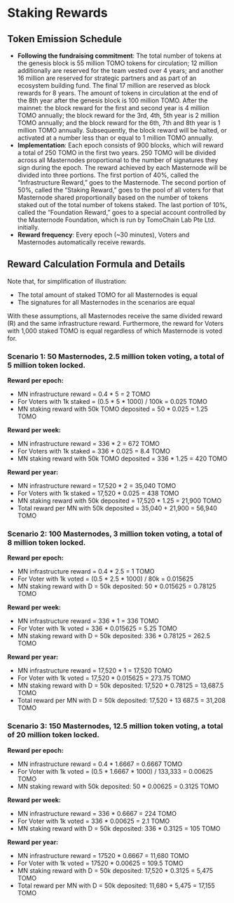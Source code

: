 # Staking Rewards

## Token Emission Schedule

* **Following the fundraising commitment**: The total number of tokens at the genesis block is 55 million TOMO tokens for circulation; 12 million additionally are reserved for the team vested over 4 years; and another 16 million are reserved for strategic partners and as part of an ecosystem building fund. The final 17 million are reserved as block rewards for 8 years. The amount of tokens in circulation at the end of the 8th year after the genesis block is 100 million TOMO. After the mainnet: the block reward for the first and second year is 4 million TOMO annually; the block reward for the 3rd, 4th, 5th year is 2 million TOMO annually; and the block reward for the 6th, 7th and 8th year is 1 million TOMO annually. Subsequently, the block reward will be halted, or activated at a number less than or equal to 1 million TOMO annually.
* **Implementation**: Each epoch consists of 900 blocks, which will reward a total of 250 TOMO in the first two years. 250 TOMO will be divided across all Masternodes proportional to the number of signatures they sign during the epoch. The reward achieved by each Masternode will be divided into three portions. The first portion of 40%, called the “Infrastructure Reward,” goes to the Masternode. The second portion of 50%, called the “Staking Reward,” goes to the pool of all voters for that Masternode shared proportionally based on the number of tokens staked out of the total number of tokens staked. The last portion of 10%, called the “Foundation Reward,” goes to a special account controlled by the Masternode Foundation, which is run by TomoChain Lab Pte Ltd. initially.
* **Reward frequency**: Every epoch (\~30 minutes), Voters and Masternodes automatically receive rewards.

## Reward Calculation Formula and Details

Note that, for simplification of illustration:

* The total amount of staked TOMO for all Masternodes is equal
* The signatures for all Masternodes in the scenarios are equal

With these assumptions, all Masternodes receive the same divided reward (R) and the same infrastructure reward. Furthermore, the reward for Voters with 1,000 staked TOMO is equal regardless of which Masternode is voted for.

### Scenario 1: 50 Masternodes, 2.5 million token voting, a total of 5 million token locked.

**Reward per epoch:**

* MN infrastructure reward = 0.4 \* 5 = 2 TOMO
* For Voters with 1k staked = (0.5 \* 5 \* 1000) / 100k = 0.025 TOMO
* MN staking reward with 50k TOMO deposited = 50 \* 0.025 = 1.25 TOMO

**Reward per week:**

* MN infrastructure reward = 336 \* 2 = 672 TOMO
* For Voters with 1k staked = 336 \* 0.025 = 8.4 TOMO
* MN staking reward with 50k TOMO deposited = 336 \* 1.25 = 420 TOMO

**Reward per year:**

* MN infrastructure reward = 17,520 \* 2 = 35,040 TOMO
* For Voters with 1k staked = 17,520 \* 0.025 = 438 TOMO
* MN staking reward with 50k deposited = 17,520 \* 1.25 = 21,900 TOMO
* Total reward per MN with 50k deposited = 35,040 + 21,900 = 56,940 TOMO

### Scenario 2: 100 Masternodes, 3 million token voting, a total of 8 million token locked.

**Reward per epoch:**

* MN infrastructure reward = 0.4 \* 2.5 = 1 TOMO
* For Voter with 1k voted = (0.5 \* 2.5 \* 1000) / 80k = 0.015625
* MN staking reward with D = 50k deposited: 50 \* 0.015625 = 0.78125 TOMO

**Reward per week:**

* MN infrastructure reward = 336 \* 1 = 336 TOMO
* For Voter with 1k voted = 336 \* 0.015625 = 5.25 TOMO
* MN staking reward with D = 50k deposited: 336 \* 0.78125 = 262.5 TOMO

**Reward per year:**

* MN infrastructure reward = 17,520 \* 1 = 17,520 TOMO
* For Voter with 1k voted = 17,520 \* 0.015625 = 273.75 TOMO
* MN staking reward with D = 50k deposited: 17,520 \* 0.78125 = 13,687.5 TOMO
* Total reward per MN with D = 50k deposited: 17,520 + 13 687.5 = 31,208 TOMO

### Scenario 3: 150 Masternodes, 12.5 million token voting, a total of 20 million token locked.

**Reward per epoch:**

* MN infrastructure reward = 0.4 \* 1.6667 = 0.6667 TOMO
* For Voter with 1k voted = (0.5 \* 1.6667 \* 1000) / 133,333 = 0.00625 TOMO
* MN staking reward with 50k deposited: 50 \* 0.00625 = 0.3125 TOMO

**Reward per week:**

* MN infrastructure reward = 336 \* 0.6667 = 224 TOMO
* For Voter with 1k voted = 336 \* 0.00625 = 2.1 TOMO
* MN staking reward with D = 50k deposited: 336 \* 0.3125 = 105 TOMO

**Reward per year:**

* MN infrastructure reward = 17520 \* 0.6667 = 11,680 TOMO
* For Voter with 1k voted = 17520 \* 0.00625 = 109.5 TOMO
* MN staking reward with D = 50k deposited: 17,520 \* 0.3125 = 5,475 TOMO
* Total reward per MN with D = 50k deposited: 11,680 + 5,475 = 17,155 TOMO
